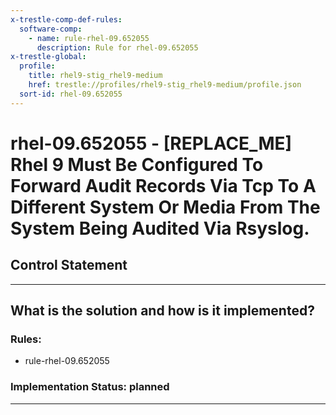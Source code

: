 ```yaml
---
x-trestle-comp-def-rules:
  software-comp:
    - name: rule-rhel-09.652055
      description: Rule for rhel-09.652055
x-trestle-global:
  profile:
    title: rhel9-stig_rhel9-medium
    href: trestle://profiles/rhel9-stig_rhel9-medium/profile.json
  sort-id: rhel-09.652055
---
```


# rhel-09.652055 - \[REPLACE_ME\] Rhel 9 Must Be Configured To Forward Audit Records Via Tcp To A Different System Or Media From The System Being Audited Via Rsyslog.

## Control Statement

______________________________________________________________________

## What is the solution and how is it implemented?

<!-- For implementation status enter one of: implemented, partial, planned, alternative, not-applicable -->

<!-- Note that the list of rules under ### Rules: is read-only and changes will not be captured after assembly to JSON -->

<!-- Add control implementation description here for control: rhel-09.652055 -->

### Rules:

  - rule-rhel-09.652055

### Implementation Status: planned

______________________________________________________________________

